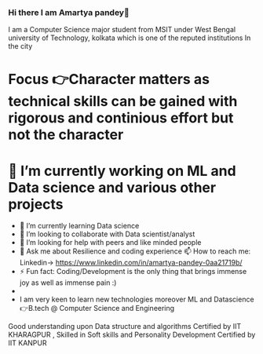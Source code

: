 ### Hi there I am Amartya pandey👋

I am a Computer Science major student from MSIT under West Bengal university of Technology, kolkata which is one of the reputed institutions
In the city


 # Focus 👉Character matters as technical skills can be gained with rigorous and continious effort but not the character


 # 🔭 I’m currently working on ML and Data science and various other projects 
- 🌱 I’m currently learning Data science
- 👯 I’m looking to collaborate with Data scientist/analyst
- 🤔 I’m looking for help with peers and like minded people
- 💬 Ask me about Resilience and coding experience
 📫 How to reach me: Linkedin-> https://www.linkedin.com/in/amartya-pandey-0aa21719b/
- ⚡ Fun fact: Coding/Development is the only thing that brings immense joy as well as immense pain :)
- 
- I am very keen to learn new technologies moreover ML and Datascience
👉B.tech @ Computer Science and Engineering 
                  

Good understanding upon Data structure and algorithms Certified by IIT KHARAGPUR ,
Skilled in Soft skills and Personality Development Certified by IIT KANPUR

